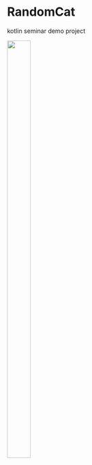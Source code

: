 # RandomCat
kotlin seminar demo project

<img src="https://github.com/hongbeomi/RandomCat/blob/main/randomcat.gif" width="33%" height="50%">

